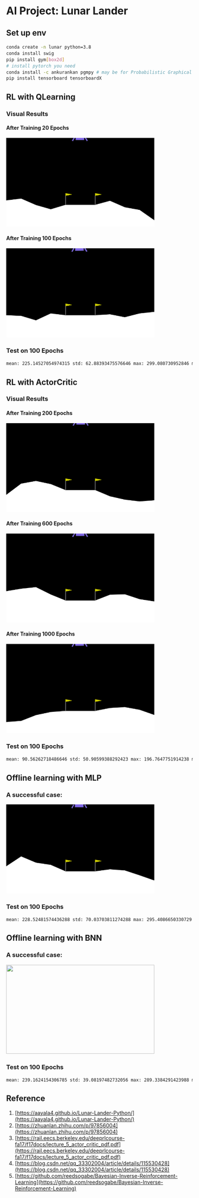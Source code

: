 # AI Project: Lunar Lander

## Set up env

```bash
conda create -n lunar python=3.8
conda install swig
pip install gym[box2d]
# install pytorch you need
conda install -c ankurankan pgmpy # may be for Probabilistic Graphical Models
pip install tensorboard tensorboardX
```

## RL with QLearning

### Visual Results

#### After Training 20 Epochs
<img src="assets/ql/20.gif" width=400 height=240/>

#### After Training 100 Epochs
<img src="assets/ql/100.gif" width=400 height=240/>

### Test on 100 Epochs
```bash
mean: 225.14527054974315 std: 62.88393475576646 max: 299.080730952846 min: -91.00848452617487
```

## RL with ActorCritic

### Visual Results

#### After Training 200 Epochs
<img src="assets/ac/200.gif" width=400 height=240/>

#### After Training 600 Epochs
<img src="assets/ac/600.gif" width=400 height=240/>

#### After Training 1000 Epochs
<img src="assets/ac/1000.gif" width=400 height=240/>

### Test on 100 Epochs
```bash
mean: 90.56262718486646 std: 50.90599388292423 max: 196.7647751914238 min: -89.969924180479
```

## Offline learning with MLP

### A successful case:
<img src="assets/offline_learning/offline_leanring.gif" width=400 height=240/>

### Test on 100 Epochs
```bash
mean: 228.52481574436288 std: 70.03703811274288 max: 295.4086650330729 min: -167.62464413445562
```
## Offline learning with BNN

### A successful case:
<img src="gifs/test_bnn/100/result.gif" width=400 height=240/>

### Test on 100 Epochs
```bash
mean: 239.1624154306785 std: 39.08197482732056 max: 289.3384291423988 min: -13.772508972854709
```
## Reference

1. [https://aayala4.github.io/Lunar-Lander-Python/](https://aayala4.github.io/Lunar-Lander-Python/)
2. [https://zhuanlan.zhihu.com/p/97856004](https://zhuanlan.zhihu.com/p/97856004)
3. [https://rail.eecs.berkeley.edu/deeprlcourse-fa17/f17docs/lecture_5_actor_critic_pdf.pdf](https://rail.eecs.berkeley.edu/deeprlcourse-fa17/f17docs/lecture_5_actor_critic_pdf.pdf)
4. [https://blog.csdn.net/qq_33302004/article/details/115530428](https://blog.csdn.net/qq_33302004/article/details/115530428)
5. [https://github.com/reedsogabe/Bayesian-Inverse-Reinforcement-Learning](https://github.com/reedsogabe/Bayesian-Inverse-Reinforcement-Learning)